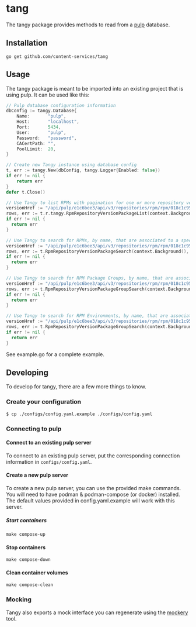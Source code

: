 # tang

The tangy package provides methods to read from a [pulp](https://pulpproject.org/) database.

## Installation
`go get github.com/content-services/tang`

## Usage
The tangy package is meant to be imported into an existing project that is using pulp. It can be used like this:
```go
// Pulp database configuration information
dbConfig := tangy.Database{
    Name:       "pulp",
    Host:       "localhost",
    Port:       5434,
    User:       "pulp",
    Password:   "password",
    CACertPath: "",
    PoolLimit:  20,
}

// Create new Tangy instance using database config
t, err := tangy.New(dbConfig, tangy.Logger{Enabled: false})
if err != nil {
    return err
}
defer t.Close()

// Use Tangy to list RPMs with pagination for one or more repository versions, with name filtering
versionHref := "/api/pulp/e1c6bee3/api/v3/repositories/rpm/rpm/018c1c95-4281-76eb-b277-842cbad524f4/versions/1/"
rows, err := t.r.tangy.RpmRepositoryVersionPackageList(context.Background(), []string{versionHref}, tangy.RpmListFilters{Name: "kernel"}, tangy.PageOptions{Offset: 100, Limit: 20})
if err != nil {
  return err
}

// Use Tangy to search for RPMs, by name, that are associated to a specific repository version, returning up to the first 100 results
versionHref := "/api/pulp/e1c6bee3/api/v3/repositories/rpm/rpm/018c1c95-4281-76eb-b277-842cbad524f4/versions/1/"
rows, err := t.RpmRepositoryVersionPackageSearch(context.Background(), []string{versionHref}, "bear", 100)
if err != nil {
  return err
}

// Use Tangy to search for RPM Package Groups, by name, that are associated to a specific repository version, returning up to the first 100 results
versionHref := "/api/pulp/e1c6bee3/api/v3/repositories/rpm/rpm/018c1c95-4281-76eb-b277-842cbad524f4/versions/1/"
rows, err := t.RpmRepositoryVersionPackageGroupSearch(context.Background(), []string{versionHref}, "mammals", 100)
if err != nil {
  return err
}

// Use Tangy to search for RPM Environments, by name, that are associated to a specific repository version, returning up to the first 100 results
versionHref := "/api/pulp/e1c6bee3/api/v3/repositories/rpm/rpm/018c1c95-4281-76eb-b277-842cbad524f4/versions/1/"
rows, err := t.RpmRepositoryVersionPackageGroupSearch(context.Background(), []string{versionHref}, "animals", 100)
if err != nil {
  return err
}
```
See example.go for a complete example.

## Developing
To develop for tangy, there are a few more things to know.

### Create your configuration
`$ cp ./configs/config.yaml.example ./configs/config.yaml`

### Connecting to pulp

#### Connect to an existing pulp server
To connect to an existing pulp server, put the corresponding connection information in `configs/config.yaml`.

#### Create a new pulp server
To create a new pulp server, you can use the provided make commands. You will need to have podman & podman-compose (or docker) installed.
The default values provided in config.yaml.example will work with this server.

##### Start containers
`make compose-up`

#### Stop containers
`make compose-down`

#### Clean container volumes
`make compose-clean`

### Mocking
Tangy also exports a mock interface you can regenerate using the [mockery](https://github.com/vektra/mockery) tool.
